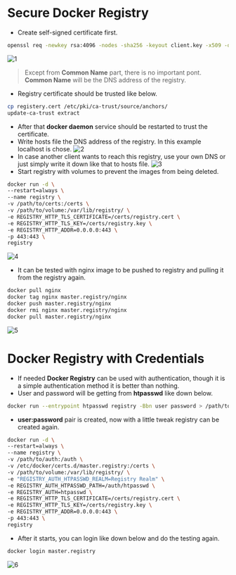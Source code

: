 # Secure Docker Registry

- Create self-signed certificate first.
```bash
openssl req -newkey rsa:4096 -nodes -sha256 -keyout client.key -x509 -days 99999 -out client.crt
```
![1](https://user-images.githubusercontent.com/59168275/104117415-31912c80-5332-11eb-9aaa-0dd0d1b22823.png)
> Except from **Common Name** part, there is no important pont. **Common Name** will be the DNS address of the registry.
- Registry certificate should be trusted like below.
 ```bash
cp registery.cert /etc/pki/ca-trust/source/anchors/
update-ca-trust extract
```
- After that **docker daemon** service should be restarted to trust the certificate.
- Write hosts file the DNS address of the registry. In this example localhost is chose.
![2](https://user-images.githubusercontent.com/59168275/104117494-c85de900-5332-11eb-8be3-3ed27aabf16b.png)
- In case another client wants to reach this registry, use your own DNS or just simply write it down like that to hosts file.
![3](https://user-images.githubusercontent.com/59168275/104117495-c98f1600-5332-11eb-9027-fde03ba77cad.png)
- Start registry with volumes to prevent the images from being deleted.
```bash
docker run -d \
--restart=always \
--name registry \
-v /path/to/certs:/certs \
-v /path/to/volume:/var/lib/registry/ \
-e REGISTRY_HTTP_TLS_CERTIFICATE=/certs/registry.cert \
-e REGISTRY_HTTP_TLS_KEY=/certs/registry.key \
-e REGISTRY_HTTP_ADDR=0.0.0.0:443 \
-p 443:443 \
registry
```
![4](https://user-images.githubusercontent.com/59168275/104117573-3d312300-5333-11eb-8655-5ed5a0dac05e.png)

- It can be tested with nginx image to be pushed to registry and pulling it from the registry again.
```bash
docker pull nginx
docker tag nginx master.registry/nginx
docker push master.registry/nginx
docker rmi nginx master.registry/nginx
docker pull master.registry/nginx
```
![5](https://user-images.githubusercontent.com/59168275/104117611-87b29f80-5333-11eb-82cd-bc115f5d4e26.png)

# Docker Registry with Credentials

- If needed **Docker Registry** can be used with authentication, though it is a simple authentication method it is better than nothing.
- User and password will be getting from **htpasswd** like down below.
```bash
docker run --entrypoint htpasswd registry -Bbn user password > /path/to/htpasswd
```
- **user:password** pair is created, now with a little tweak registry can be created again.
```bash
docker run -d \
--restart=always \
--name registry \
-v /path/to/auth:/auth \
-v /etc/docker/certs.d/master.registry:/certs \
-v /path/to/volume:/var/lib/registry/ \
-e "REGISTRY_AUTH_HTPASSWD_REALM=Registry Realm" \
-e REGISTRY_AUTH_HTPASSWD_PATH=/auth/htpasswd \
-e REGISTRY_AUTH=htpasswd \
-e REGISTRY_HTTP_TLS_CERTIFICATE=/certs/registry.cert \
-e REGISTRY_HTTP_TLS_KEY=/certs/registry.key \
-e REGISTRY_HTTP_ADDR=0.0.0.0:443 \
-p 443:443 \
registry
```
- After it starts, you can login like down below and do the testing again.
```bash
docker login master.registry
```
![6](https://user-images.githubusercontent.com/59168275/104117662-10c9d680-5334-11eb-879c-b879eca615ac.png)
